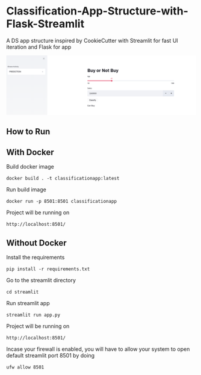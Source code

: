 # Classification-App-Structure-with-Flask-Streamlit
A DS app structure inspired by CookieCutter with Streamlit for fast UI iteration and Flask for app

![Screenshot](https://raw.githubusercontent.com/havingfun/Classification-App-Structure-with-Flask-Streamlit/master/references/prediction.png)

## How to Run

## With Docker
Build docker image
```
docker build . -t classificationapp:latest
```
Run build image
```
docker run -p 8501:8501 classificationapp
```
Project will be running on
```
http://localhost:8501/
```

## Without Docker
Install the requirements
```
pip install -r requirements.txt
```
Go to the streamlit directory
```
cd streamlit
```
Run streamlit app
```
streamlit run app.py
```
Project will be running on
```
http://localhost:8501/
```
Incase your firewall is enabled, you will have to allow your system to open default streamlit port 8501 by doing
```
ufw allow 8501
```

